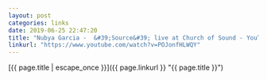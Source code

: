 ```yaml
---
layout: post
categories: links
date: 2019-06-25 22:47:20
title: "Nubya Garcia -  &#39;Source&#39; live at Church of Sound - YouTube"
linkurl: "https://www.youtube.com/watch?v=POJonfHLWQY"
---
```

[{{ page.title | escape_once }}]({{ page.linkurl }} "{{ page.title }}")
